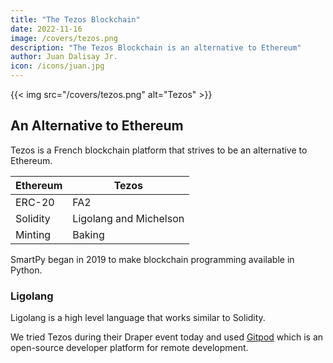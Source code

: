 ```yaml
---
title: "The Tezos Blockchain"
date: 2022-11-16
image: /covers/tezos.png
description: "The Tezos Blockchain is an alternative to Ethereum"
author: Juan Dalisay Jr.
icon: /icons/juan.jpg
---
```



{{< img src="/covers/tezos.png" alt="Tezos" >}}


## An Alternative to Ethereum

Tezos is a French blockchain platform that strives to be an alternative to Ethereum. 

Ethereum | Tezos 
--- | ---
ERC-20 | FA2
Solidity | Ligolang and Michelson
Minting | Baking 


SmartPy began in 2019 to make blockchain programming available in Python. 


### Ligolang

Ligolang is a high level language that works similar to Solidity. 


We tried Tezos during their Draper event today and used [Gitpod](https://www.gitpod.io/) which is an open-source developer platform for remote development.


<!-- ### SparkPoint

The startup SparkPoint gave a presentation on their products and services. The most interesting of which was SparkLearn EdTech where they teach blockchain development online, similar to how [Avion](https://www.avionschool.com/) or [Coderschool.vn](https://coderschool.vn).
 -->

